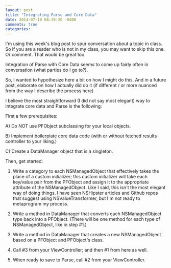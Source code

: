 ```yaml
---
layout: post
title: "Integrating Parse and Core Data"
date: 2014-07-10 08:39:20 -0400
comments: true
categories: 
---
```


I'm using this week's blog post to spur conversation about a topic in class. So if you are a reader who is not in my class, you may want to skip this one. Or comment. That would be great too.

Integration of Parse with Core Data seems to come up fairly often in conversation (what parties do I go to?). 

So, I wanted to hypothesize here a bit on how I might do this. And in a future post, elaborate on how I actually did do it (if different / or more nuanced from the way I describe the process here)

I believe the most straightforward (I did not say most elegant) way to integrate core data and Parse is the following:


First a few prerequisites:

A) Do NOT use PFObject subclassing for your local objects.

B) Implement boilerplate core data code (with or without fetched results controller to your liking.)

C) Create a DataManager object that is a singleton.


Then, get started:

1) Write a category to each NSManagedObject that effectively takes the place of a custom initializer; this custom initializer will take each key/value pair from the PFObject and assign it to the appropriate attribute of the NSManagedObject. Like I said, this isn't the most elegant way of doing things. I have seen NSHipster articles and Github repos that suggest using NSValueTransformer, but I'm not ready to metaprogram my process.

2) Write a method in DataManager that converts each NSManagedObject type back into a PFObject. (There will be one method for each type of NSManagedObject, like in step #1.)

3) Write a method in DataManager that creates a new NSManagedObject based on a PFObject and PFObject's class.

4) Call #3 from your ViewController; and then #1 from here as well.

5) When ready to save to Parse, call #2 from your ViewController.